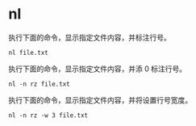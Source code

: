 # nl

执行下面的命令，显示指定文件内容，并标注行号。

```
nl file.txt
```

执行下面的命令，显示指定文件内容，并添 0 标注行号。

```
nl -n rz file.txt
```

执行下面的命令，显示指定文件内容，并将设置行号宽度。

```
nl -n rz -w 3 file.txt
```


